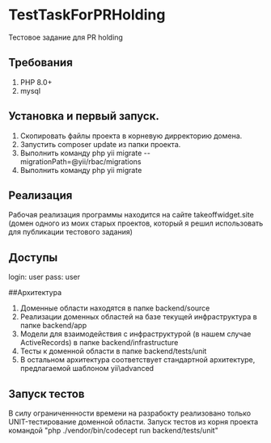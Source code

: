 # TestTaskForPRHolding
Тестовое задание для PR holding

## Требования
1. PHP 8.0+
2. mysql

## Установка и первый запуск.
1. Скопировать файлы проекта в корневую дирректорию домена.
2. Запустить composer update из папки проекта.
3. Выполнить команду php yii migrate --migrationPath=@yii/rbac/migrations
4. Выполнить команду php yii migrate

## Реализация
Рабочая реализация программы находится на сайте takeoffwidget.site (домен одного из моих старых проектов, который я решил использовать для публикации тестового задания)

## Доступы
login: user
pass: user

##Архитектура
1. Доменные области находятся в папке backend/source
2. Реализации доменных областей на базе текущей инфраструктура в папке backend/app
3. Модели для взаимодействия с инфраструктурой (в нашем случае ActiveRecords) в папке backend/infrastructure
4. Тесты к доменной области в папке backend/tests/unit
5. В остальном архитектура соответствует стандартной архитектуре, предлагаемой шаблоном yii\advanced

## Запуск тестов
В силу ограниченнности времени на разрабокту реализовано только UNIT-тестирование доменной области.
Запуск тестов из корня проекта командой "php ./vendor/bin/codecept run backend/tests/unit"